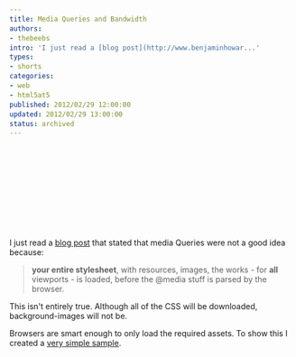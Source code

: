 ```yaml
---
title: Media Queries and Bandwidth
authors:
- thebeebs
intro: 'I just read a [blog post](http://www.benjaminhowar...'
types:
- shorts
categories:
- web
- html5at5
published: 2012/02/29 12:00:00
updated: 2012/02/29 13:00:00
status: archived
---
```


I just read a [blog post](http://www.benjaminhowarth.com/blog/2012/02/29/responsive-web-design-a-response) that stated that media Queries were not a good idea because:
  > **your entire stylesheet**, with resources, images, the works - for **all** viewports - is loaded, before the @media stuff is parsed by the browser.  

This isn't entirely true. Although all of the CSS will be downloaded, background-images will not be.

Browsers are smart enough to only load the required assets. To show this I created a [very simple sample](http://lab.thebeebs.co.uk/responsive/).
  <div style="padding-bottom: 0px; margin: 0px; padding-left: 0px; padding-right: 0px; display: inline; float: none; padding-top: 0px" id="scid:f32c3428-b7e9-4f15-a8ea-c502c7ff2e88:48ce5709-4a98-4cf4-a97d-d853f56dc8f1" class="wlWriterEditableSmartContent"><pre class="brush: html;">    <style>
        div
        {
            width: 800px;
            height: 400px;
        }

        @media screen and (min-width: 0px) and (max-width: 750px)
        {
            div
            {
                width: 400px;
                height: 600px;
                background-image: url('smaller.png');
            }
        }

        @media screen and (min-width: 751px)
        {
            div
            {               
                width: 800px;
                height: 400px;
                background-image: url('big.png');
            }
        }
    </style></pre></div>

If the view port is bigger than 751px then the big image is shown. If the view port is smaller than 750 the smaller image is shown.

I then open up IE9 press F12 to open the developer tools and switch to the network tab. In the network tab I hit the button "Start Capturing" I then navigate to the page. This is what I see:

[![image](images/5684.image_thumb.png "image")](https://msdnshared.blob.core.windows.net/media/MSDNBlogsFS/prod.evol.blogs.msdn.com/CommunityServer.Blogs.Components.WeblogFiles/00/00/01/38/93/metablogapi/6354.image_2.png)

You will notice that only the big.png file is loaded. As I make the window smaller than 750px the other image switches in and is loaded.

[![image](images/8877.image_thumb_1.png "image")](https://msdnshared.blob.core.windows.net/media/MSDNBlogsFS/prod.evol.blogs.msdn.com/CommunityServer.Blogs.Components.WeblogFiles/00/00/01/38/93/metablogapi/6724.image_4.png)

You can read more about what is and isn't downloaded by [Media Queries in this article](http://blog.assortedgarbage.com/2010/12/css3-media-queries-download-answers/), which also covers the issue display:none not stopping images downloading. 